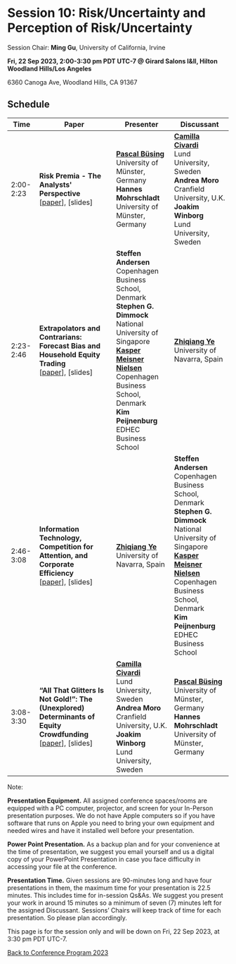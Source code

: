 # Session 10: Risk/Uncertainty and Perception of Risk/Uncertainty

Session Chair: **Ming Gu**, University of California, Irvine

**Fri, 22 Sep 2023, 2:00-3:30 pm PDT UTC-7 @ Girard Salons I&II, Hilton Woodland Hills/Los Angeles**

6360 Canoga Ave, Woodland Hills, CA 91367

## Schedule


| Time |  Paper | Presenter | Discussant |
| ---- | ---- | ---- | ---- |
| 2:00-2:23| **Risk Premia - The Analysts' Perspective** <br> [[paper](./papers/1.RiskPremia_TheAnalystsPerspective-PascalBüsing.pdf)], [slides] | <ins>**Pascal Büsing**</ins><br>University of Münster, Germany <br> **Hannes Mohrschladt**<br>University of Münster, Germany | <ins>**Camilla Civardi**</ins><br>Lund University, Sweden <br> **Andrea Moro**<br> Cranfield University, U.K. <br> **Joakim Winborg**<br> Lund University, Sweden |
| 2:23-2:46| **Extrapolators and Contrarians: Forecast Bias and Household Equity Trading** <br> [[paper](./papers/2.ExtrapolatorsContrarians-KasperNeilson.pdf)], [slides] | **Steffen Andersen**<br> Copenhagen Business School, Denmark <br> **Stephen G. Dimmock**<br> National University of Singapore <br> <ins>**Kasper Meisner Nielsen**</ins><br> Copenhagen Business School, Denmark <br> **Kim Peijnenburg** <br> EDHEC Business School | <ins>**Zhiqiang Ye**</ins><br> University of Navarra, Spain |
| 2:46-3:08| **Information Technology, Competition for Attention, and Corporate Efficiency** <br> [[paper](./papers/3.ITCompetition4attention-ZhiqiangYe.pdf)], [slides]| <ins>**Zhiqiang Ye**</ins><br> University of Navarra, Spain | **Steffen Andersen**<br> Copenhagen Business School, Denmark <br> **Stephen G. Dimmock**<br> National University of Singapore <br> <ins>**Kasper Meisner Nielsen**</ins><br> Copenhagen Business School, Denmark <br> **Kim Peijnenburg** <br> EDHEC Business School   |
| 3:08-3:30| **“All That Glitters Is Not Gold!”: The (Unexplored) Determinants of Equity Crowdfunding** <br> [[paper](./papers/4.AllThatGlitterIsNotGold-CamillaCivardi.pdf)], [slides]|  <ins>**Camilla Civardi**</ins><br>Lund University, Sweden <br> **Andrea Moro**<br> Cranfield University, U.K. <br> **Joakim Winborg**<br> Lund University, Sweden  | <ins>**Pascal Büsing**</ins><br>University of Münster, Germany <br> **Hannes Mohrschladt**<br>University of Münster, Germany |


Note:

**Presentation Equipment.** All assigned conference spaces/rooms are equipped with a PC computer, projector, and screen for your In-Person presentation purposes. We do not have Apple computers so if you have software that runs on Apple you need to bring your own equipment and needed wires and have it installed well before your presentation.

**Power Point Presentation.** As a backup plan and for your convenience at the time of presentation, we suggest you email yourself and us a digital copy of your PowerPoint Presentation in case you face difficulty in accessing your file at the conference.

**Presentation Time.** Given sessions are 90-minutes long and have four presentations in them, the maximum time for your presentation is 22.5 minutes. This includes time for in-session Qs&As. We suggest you present your work in around 15 minutes so a minimum of seven (7) minutes left for the assigned Discussant. Sessions’ Chairs will keep track of time for each presentation. So please plan accordingly.

This page is for the session only and will be down on Fri, 22 Sep 2023, at 3:30 pm PDT UTC-7.

[Back to Conference Program 2023](https://www.aobf.org/wp-content/uploads/2023/09/Conference_Program_2023.pdf)
